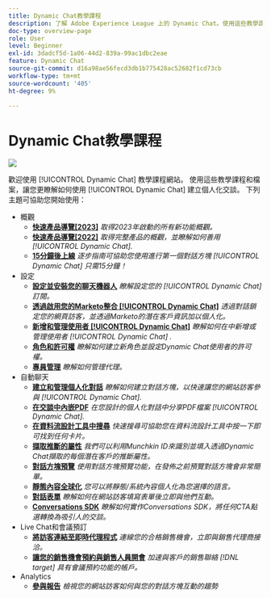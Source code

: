 ```yaml
---
title: Dynamic Chat教學課程
description: 了解 Adobe Experience League 上的 Dynamic Chat。使用這些教學課程與文件來更了解如何使用 Dynamic Chat 建立個人化的對話。
doc-type: overview-page
role: User
level: Beginner
exl-id: 3dadcf5d-1a06-44d2-839a-99ac1dbc2eae
feature: Dynamic Chat
source-git-commit: d16a98ae56fecd3db1b775428ac52682f1cd73cb
workflow-type: tm+mt
source-wordcount: '405'
ht-degree: 9%

---
```


# Dynamic Chat教學課程

![](assets/dynamic-chat-header.png)

歡迎使用 [!UICONTROL Dynamic Chat]  教學課程網站。 使用這些教學課程和檔案，讓您更瞭解如何使用 [!UICONTROL Dynamic Chat]  建立個人化交談。 下列主題可協助您開始使用：

* 概觀
   * **[快速產品導覽[2023]](product-tour.md)**
     *取得2023年啟動的所有新功能概觀。*
   * **[快速產品導覽[2022]](product-tour.md)**
     *取得完整產品的概觀，並瞭解如何善用 [!UICONTROL Dynamic Chat].*
   * **[15分鐘後上線](go-live-in-15-minutes.md)**
     *逐步指南可協助您使用進行第一個對話方塊 [!UICONTROL Dynamic Chat]  只需15分鐘！*
* 設定
   * **[設定並安裝您的聊天機器人](setup.md)**
     *瞭解設定您的 [!UICONTROL Dynamic Chat]  訂閱。*
   * **[透過啟用您的Marketo整合 [!UICONTROL Dynamic Chat]](marketo-integration.md)**
     *透過對話鎖定您的網頁訪客，並透過Marketo的潛在客戶資訊加以個人化。*
   * **[新增和管理使用者 [!UICONTROL Dynamic Chat]](user-management.md)**
     *瞭解如何在中新增或管理使用者 [!UICONTROL Dynamic Chat] .*
   * **[角色和許可權](roles-and-permissions.md)**
     *瞭解如何建立新角色並設定Dynamic Chat使用者的許可權。*
   * **[專員管理](agent-management.md)**
     *瞭解如何管理代理。*
* 自動聊天
   * **[建立和管理個人化對話](dialogue-management.md)**
     *瞭解如何建立對話方塊，以快速讓您的網站訪客參與 [!UICONTROL Dynamic Chat].*
   * **[在交談中內嵌PDF](document-cloud-integration.md)**
     *在您設計的個人化對話中分享PDF檔案 [!UICONTROL Dynamic Chat].*
   * **[在資料流設計工具中搜尋](search-in-stream-designer.md)**
     *快速搜尋可協助您在資料流設計工具中按一下即可找到任何卡片。*
   * **[擷取推斷的屬性](capture-inferred-attributes.md)**
     *我們可以利用Munchkin ID來識別並填入透過Dynamic Chat擷取的每個潛在客戶的推斷屬性。*
   * **[對話方塊預覽](dialogue-preview.md)**
     *使用對話方塊預覽功能，在發佈之前預覽對話方塊會非常簡單。*
   * **[靜態內容全球化](globalization-of-static-content.md)**
     *您可以將靜態/系統內容個人化為您選擇的語言。*
   * **[對話表單](conversational-forms.md)**
     *瞭解如何在網站訪客填寫表單後立即與他們互動。*
   * **[Conversations SDK](conversations-sdk.md)**
     *瞭解如何實作Conversations SDK，將任何CTA點選轉換為吸引人的交談。*
* Live Chat和會議預訂
   * **[將訪客連結至即時代理程式](connect-visitors-to-live-agents.md)**
     *連線您的合格銷售機會，立即與銷售代理商接洽。*
   * **[讓您的銷售機會預約與銷售人員開會](meeting-booking.md)**
     *加速與客戶的銷售聯絡 [!DNL target] 具有會議預約功能的帳戶。*
* Analytics
   * **[參與報告](engagement-report.md)**
     *檢視您的網站訪客如何與您的對話方塊互動的趨勢*

